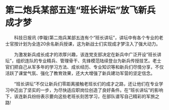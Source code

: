 第二炮兵某部五连“班长讲坛”放飞新兵成才梦
===

　　科技日报讯 (李璇)第二炮兵某部五连有个“班长讲坛”，讲坛中有各个专业的老士官按计划为全连20余名新兵授课，这为新战士们实现成才梦注入了强大动力。

　　为激发新兵成长成才的浓厚兴趣，该连党支部决定在新兵中广泛开设“班长讲坛”，组织连队的专业精兵、管理骨干、先锋模范陆续登台为新兵传授技艺。老士官们把自己从军多年的学习方法、成长经历、专业知识等和新兵们尽情分享，不仅活跃了课堂气氛、强化了教育效果，还大大增强了新兵建功军营的坚定信念。

　　“班长讲坛”不仅让新兵们零距离接触老班长们的成才之路，还让他们在专业学习中迈出了坚实的一步，为尽快适应职岗位创造了良好条件。在“班长讲坛”的影响下，该连新兵纷纷表示要向这些老班长刻苦学习，在部队谱写自己精彩的军旅之路!
